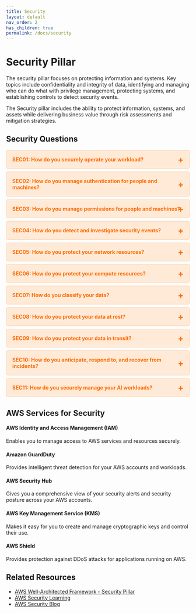 ```yaml
---
title: Security
layout: default
nav_order: 2
has_children: true
permalink: /docs/security
---
```


<div class="pillar-header">
  <h1>Security Pillar</h1>
  <p>The security pillar focuses on protecting information and systems. Key topics include confidentiality and integrity of data, identifying and managing who can do what with privilege management, protecting systems, and establishing controls to detect security events.</p>
</div>

The Security pillar includes the ability to protect information, systems, and assets while delivering business value through risk assessments and mitigation strategies.

## Security Questions

<div class="question-accordion">
  <div class="question-button">
    <a href="javascript:void(0);">SEC01: How do you securely operate your workload?</a>
    <div class="question-content">
      <ul>
        <li><a href="SEC01.html">View all SEC01 best practices</a></li>
        <li><a href="SEC01-BP01.html">SEC01-BP01: Separate workloads using accounts</a></li>
        <li><a href="SEC01-BP02.html">SEC01-BP02: Secure account root user and properties</a></li>
        <li><a href="SEC01-BP03.html">SEC01-BP03: Identify and validate control objectives</a></li>
        <li><a href="SEC01-BP04.html">SEC01-BP04: Stay up to date with security threats and recommendations</a></li>
        <li><a href="SEC01-BP05.html">SEC01-BP05: Reduce security management scope</a></li>
        <li><a href="SEC01-BP06.html">SEC01-BP06: Automate deployment of standard security controls</a></li>
        <li><a href="SEC01-BP07.html">SEC01-BP07: Identify threats and prioritize mitigations using a threat model</a></li>
        <li><a href="SEC01-BP08.html">SEC01-BP08: Evaluate and implement new security services and features regularly</a></li>
      </ul>
    </div>
  </div>
  
  <div class="question-button">
    <a href="javascript:void(0);">SEC02: How do you manage authentication for people and machines?</a>
    <div class="question-content">
      <ul>
        <li><a href="SEC02.html">View all SEC02 best practices</a></li>
        <li><a href="SEC02-BP01.html">SEC02-BP01: Use strong sign-in mechanisms</a></li>
        <li><a href="SEC02-BP02.html">SEC02-BP02: Use temporary credentials</a></li>
        <li><a href="SEC02-BP03.html">SEC02-BP03: Store and use secrets securely</a></li>
        <li><a href="SEC02-BP04.html">SEC02-BP04: Rely on a centralized identity provider</a></li>
        <li><a href="SEC02-BP05.html">SEC02-BP05: Audit and rotate credentials periodically</a></li>
        <li><a href="SEC02-BP06.html">SEC02-BP06: Employ user groups and attributes</a></li>
      </ul>
    </div>
  </div>
  
  <div class="question-button">
    <a href="javascript:void(0);">SEC03: How do you manage permissions for people and machines?</a>
    <div class="question-content">
      <ul>
        <li><a href="SEC03.html">View all SEC03 best practices</a></li>
        <li><a href="SEC03-BP01.html">SEC03-BP01: Define access requirements</a></li>
        <li><a href="SEC03-BP02.html">SEC03-BP02: Grant least privilege access</a></li>
        <li><a href="SEC03-BP03.html">SEC03-BP03: Establish emergency access process</a></li>
        <li><a href="SEC03-BP04.html">SEC03-BP04: Reduce permissions continuously</a></li>
        <li><a href="SEC03-BP05.html">SEC03-BP05: Define permission guardrails for your organization</a></li>
        <li><a href="SEC03-BP06.html">SEC03-BP06: Manage access based on lifecycle</a></li>
        <li><a href="SEC03-BP07.html">SEC03-BP07: Analyze public and cross-account access</a></li>
        <li><a href="SEC03-BP08.html">SEC03-BP08: Share resources securely within your organization</a></li>
        <li><a href="SEC03-BP09.html">SEC03-BP09: Share resources securely with a third party</a></li>
      </ul>
    </div>
  </div>
  
  <div class="question-button">
    <a href="javascript:void(0);">SEC04: How do you detect and investigate security events?</a>
    <div class="question-content">
      <ul>
        <li><a href="SEC04.html">View all SEC04 best practices</a></li>
        <li><a href="SEC04-BP01.html">SEC04-BP01: Configure service and application logging</a></li>
        <li><a href="SEC04-BP02.html">SEC04-BP02: Analyze logs, findings, and metrics centrally</a></li>
        <li><a href="SEC04-BP03.html">SEC04-BP03: Automate alerting and responses</a></li>
        <li><a href="SEC04-BP04.html">SEC04-BP04: Develop investigation processes</a></li>
      </ul>
    </div>
  </div>
  
  <div class="question-button">
    <a href="javascript:void(0);">SEC05: How do you protect your network resources?</a>
    <div class="question-content">
      <ul>
        <li><a href="SEC05.html">View all SEC05 best practices</a></li>
        <li><a href="SEC05-BP01.html">SEC05-BP01: Create network layers</a></li>
        <li><a href="SEC05-BP02.html">SEC05-BP02: Control traffic at all layers</a></li>
        <li><a href="SEC05-BP03.html">SEC05-BP03: Implement inspection</a></li>
        <li><a href="SEC05-BP04.html">SEC05-BP04: Automate network protection</a></li>
        <li><a href="SEC05-BP05.html">SEC05-BP05: Implement DDoS protection</a></li>
      </ul>
    </div>
  </div>
  
  <div class="question-button">
    <a href="javascript:void(0);">SEC06: How do you protect your compute resources?</a>
    <div class="question-content">
      <ul>
        <li><a href="SEC06.html">View all SEC06 best practices</a></li>
        <li><a href="SEC06-BP01.html">SEC06-BP01: Perform vulnerability management</a></li>
        <li><a href="SEC06-BP02.html">SEC06-BP02: Reduce attack surface</a></li>
        <li><a href="SEC06-BP03.html">SEC06-BP03: Implement managed services</a></li>
        <li><a href="SEC06-BP04.html">SEC06-BP04: Automate compute protection</a></li>
        <li><a href="SEC06-BP05.html">SEC06-BP05: Enable people to perform actions at a distance</a></li>
        <li><a href="SEC06-BP06.html">SEC06-BP06: Validate software integrity</a></li>
      </ul>
    </div>
  </div>
  
  <div class="question-button">
    <a href="javascript:void(0);">SEC07: How do you classify your data?</a>
    <div class="question-content">
      <ul>
        <li><a href="SEC07.html">View all SEC07 best practices</a></li>
        <li><a href="SEC07-BP01.html">SEC07-BP01: Identify the data within your workload</a></li>
        <li><a href="SEC07-BP02.html">SEC07-BP02: Define data protection controls</a></li>
        <li><a href="SEC07-BP03.html">SEC07-BP03: Automate identification and classification</a></li>
        <li><a href="SEC07-BP04.html">SEC07-BP04: Define data lifecycle management</a></li>
      </ul>
    </div>
  </div>
  
  <div class="question-button">
    <a href="javascript:void(0);">SEC08: How do you protect your data at rest?</a>
    <div class="question-content">
      <ul>
        <li><a href="SEC08.html">View all SEC08 best practices</a></li>
        <li><a href="SEC08-BP01.html">SEC08-BP01: Implement secure key management</a></li>
        <li><a href="SEC08-BP02.html">SEC08-BP02: Enforce encryption at rest</a></li>
        <li><a href="SEC08-BP03.html">SEC08-BP03: Automate data at rest protection</a></li>
        <li><a href="SEC08-BP04.html">SEC08-BP04: Enforce access control</a></li>
        <li><a href="SEC08-BP05.html">SEC08-BP05: Use mechanisms to keep people away from data</a></li>
      </ul>
    </div>
  </div>
  
  <div class="question-button">
    <a href="javascript:void(0);">SEC09: How do you protect your data in transit?</a>
    <div class="question-content">
      <ul>
        <li><a href="SEC09.html">View all SEC09 best practices</a></li>
        <li><a href="SEC09-BP01.html">SEC09-BP01: Implement secure key and certificate management</a></li>
        <li><a href="SEC09-BP02.html">SEC09-BP02: Enforce encryption in transit</a></li>
        <li><a href="SEC09-BP03.html">SEC09-BP03: Automate detection of unintended data access</a></li>
        <li><a href="SEC09-BP04.html">SEC09-BP04: Authenticate network communications</a></li>
      </ul>
    </div>
  </div>
  
  <div class="question-button">
    <a href="javascript:void(0);">SEC10: How do you anticipate, respond to, and recover from incidents?</a>
    <div class="question-content">
      <ul>
        <li><a href="SEC10.html">View all SEC10 best practices</a></li>
        <li><a href="SEC10-BP01.html">SEC10-BP01: Identify key personnel and external resources</a></li>
        <li><a href="SEC10-BP02.html">SEC10-BP02: Develop incident management plans</a></li>
        <li><a href="SEC10-BP03.html">SEC10-BP03: Prepare forensic capabilities</a></li>
        <li><a href="SEC10-BP04.html">SEC10-BP04: Automate containment capability</a></li>
        <li><a href="SEC10-BP05.html">SEC10-BP05: Pre-provision access</a></li>
        <li><a href="SEC10-BP06.html">SEC10-BP06: Practice incident response</a></li>
        <li><a href="SEC10-BP07.html">SEC10-BP07: Automate recovery</a></li>
        <li><a href="SEC10-BP08.html">SEC10-BP08: Communicate status</a></li>
        <li><a href="SEC10-BP09.html">SEC10-BP09: Learn from incidents</a></li>
      </ul>
    </div>
  </div>
  
  <div class="question-button">
    <a href="javascript:void(0);">SEC11: How do you securely manage your AI workloads?</a>
    <div class="question-content">
      <ul>
        <li><a href="SEC11.html">View all SEC11 best practices</a></li>
        <li><a href="SEC11-BP01.html">SEC11-BP01: Identify and manage risks in AI workloads</a></li>
        <li><a href="SEC11-BP02.html">SEC11-BP02: Implement data governance for AI workloads</a></li>
        <li><a href="SEC11-BP03.html">SEC11-BP03: Implement model governance for AI workloads</a></li>
        <li><a href="SEC11-BP04.html">SEC11-BP04: Implement application security for AI workloads</a></li>
        <li><a href="SEC11-BP05.html">SEC11-BP05: Implement infrastructure security for AI workloads</a></li>
      </ul>
    </div>
  </div>
</div>

## AWS Services for Security

<div class="aws-service">
  <div class="aws-service-content">
    <h4>AWS Identity and Access Management (IAM)</h4>
    <p>Enables you to manage access to AWS services and resources securely.</p>
  </div>
</div>

<div class="aws-service">
  <div class="aws-service-content">
    <h4>Amazon GuardDuty</h4>
    <p>Provides intelligent threat detection for your AWS accounts and workloads.</p>
  </div>
</div>

<div class="aws-service">
  <div class="aws-service-content">
    <h4>AWS Security Hub</h4>
    <p>Gives you a comprehensive view of your security alerts and security posture across your AWS accounts.</p>
  </div>
</div>

<div class="aws-service">
  <div class="aws-service-content">
    <h4>AWS Key Management Service (KMS)</h4>
    <p>Makes it easy for you to create and manage cryptographic keys and control their use.</p>
  </div>
</div>

<div class="aws-service">
  <div class="aws-service-content">
    <h4>AWS Shield</h4>
    <p>Provides protection against DDoS attacks for applications running on AWS.</p>
  </div>
</div>

<div class="related-resources">
  <h2>Related Resources</h2>
  <ul>
    <li><a href="https://docs.aws.amazon.com/wellarchitected/latest/security-pillar/welcome.html">AWS Well-Architected Framework - Security Pillar</a></li>
    <li><a href="https://aws.amazon.com/security/security-learning/">AWS Security Learning</a></li>
    <li><a href="https://aws.amazon.com/blogs/security/">AWS Security Blog</a></li>
  </ul>
</div>

<style>
.question-accordion {
  margin-bottom: 2rem;
}

.question-button {
  border: 1px solid #ffcca5;
  border-radius: 5px;
  margin-bottom: 0.5rem;
  background-color: #ffead7;
  overflow: hidden;
}

.question-button > a {
  display: block;
  padding: 1rem;
  color: #ff6a00;
  font-weight: bold;
  text-decoration: none;
  position: relative;
}

.question-button > a:after {
  content: '+';
  position: absolute;
  right: 1rem;
  top: 50%;
  transform: translateY(-50%);
  font-size: 1.5rem;
}

.question-button > a:hover {
  background-color: #ffcca5;
}

.question-content {
  display: none;
  padding: 0 1rem 1rem 1rem;
  background-color: #fff;
  border-top: 1px solid #ffcca5;
}

.question-content ul {
  list-style-type: none;
  padding-left: 0;
  margin-top: 0.5rem;
}

.question-content li {
  margin-bottom: 0.5rem;
}

.question-content li a {
  color: #ff6a00;
  text-decoration: none;
}

.question-content li a:hover {
  text-decoration: underline;
}
</style>

<script src="/assets/js/security-accordion.js"></script>
